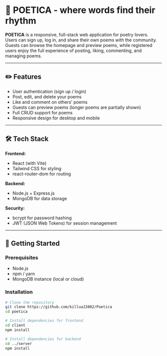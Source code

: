 # 🌸 POETICA - where words find their rhythm

**POETICA** is a responsive, full-stack web application for poetry lovers.  
Users can sign up, log in, and share their own poems with the community.  
Guests can browse the homepage and preview poems, while registered users enjoy the full experience of posting, liking, commenting, and managing poems.

---

## ✏️ **Features**

- User authentication (sign up / login)
- Post, edit, and delete your poems
- Like and comment on others' poems
- Guests can preview poems (longer poems are partially shown)
- Full CRUD support for poems
- Responsive design for desktop and mobile

---

## 🛠 **Tech Stack**

**Frontend:**

- React (with Vite)
- Tailwind CSS for styling
- react-router-dom for routing

**Backend:**

- Node.js + Express.js
- MongoDB for data storage

**Security:**

- bcrypt for password hashing
- JWT (JSON Web Tokens) for session management

---

## 🚀 **Getting Started**

### Prerequisites

- Node.js
- npm / yarn
- MongoDB instance (local or cloud)

### Installation

```bash
# Clone the repository
git clone https://github.com/killuaJ2002/Poetica
cd poetica

# Install dependencies for frontend
cd client
npm install

# Install dependencies for backend
cd ../server
npm install
```
